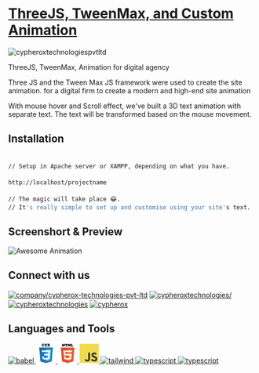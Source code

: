 # [ThreeJS, TweenMax, and Custom Animation](https://github.com/CypheroxTechnologiesPvtLtd/Company-Profile-Animation-Web-Page/)

<img src="https://komarev.com/ghpvc/?username=cypheroxtechnologiespvtltd&label=Profile%20views&color=0e75b6&style=flat" alt="cypheroxtechnologiespvtltd" />



ThreeJS, TweenMax, Animation for digital agency 

Three JS and the Tween Max JS framework were used to create the site animation. for a digital firm to create a modern and high-end site animation

With mouse hover and Scroll effect, we've built a 3D text animation with separate text. The text will be transformed based on the mouse movement.

## Installation

```sh

// Setup in Apache server or XAMPP, depending on what you have.

http://localhost/projectname

// The magic will take place 😂.
// It's really simple to set up and customise using your site's text.

```

## Screenshort & Preview

![Awesome Animation](https://github.com/CypheroxTechnologiesPvtLtd/Company-Profile-Animation-Web-Page/blob/fa45c84f7873bc975aee9f33812b4a3d0553b421/Cypherox-animation-gif.gif?raw=true)



## Connect with us

<p align="left">
<a href="https://linkedin.com/in/company/cypherox-technologies-pvt-ltd" target="blank"><img align="center" src="https://raw.githubusercontent.com/rahuldkjain/github-profile-readme-generator/master/src/images/icons/Social/linked-in-alt.svg" alt="company/cypherox-technologies-pvt-ltd" height="30" width="40" /></a>
<a href="https://fb.com/cypheroxtechnologies/" target="blank"><img align="center" src="https://raw.githubusercontent.com/rahuldkjain/github-profile-readme-generator/master/src/images/icons/Social/facebook.svg" alt="cypheroxtechnologies/" height="30" width="40" /></a>
<a href="https://instagram.com/cypheroxtechnologies" target="blank"><img align="center" src="https://raw.githubusercontent.com/rahuldkjain/github-profile-readme-generator/master/src/images/icons/Social/instagram.svg" alt="cypheroxtechnologies" height="30" width="40" /></a>
<a href="https://www.behance.net/cypherox" target="blank"><img align="center" src="https://raw.githubusercontent.com/rahuldkjain/github-profile-readme-generator/master/src/images/icons/Social/behance.svg" alt="cypherox" height="30" width="40" /></a>
</p>

## Languages and Tools

<p align="left"> <a href="https://babeljs.io/" target="_blank" rel="noreferrer"> <img src="https://www.vectorlogo.zone/logos/babeljs/babeljs-icon.svg" alt="babel" width="40" height="40"/> </a> <a href="https://www.w3schools.com/css/" target="_blank" rel="noreferrer"> <img src="https://raw.githubusercontent.com/devicons/devicon/master/icons/css3/css3-original-wordmark.svg" alt="css3" width="40" height="40"/> </a> <a href="https://www.w3.org/html/" target="_blank" rel="noreferrer"> <img src="https://raw.githubusercontent.com/devicons/devicon/master/icons/html5/html5-original-wordmark.svg" alt="html5" width="40" height="40"/> </a> <a href="https://developer.mozilla.org/en-US/docs/Web/JavaScript" target="_blank" rel="noreferrer"> <img src="https://raw.githubusercontent.com/devicons/devicon/master/icons/javascript/javascript-original.svg" alt="javascript" width="40" height="40"/> </a> <a href="https://tailwindcss.com/" target="_blank" rel="noreferrer"> <img src="https://www.vectorlogo.zone/logos/tailwindcss/tailwindcss-icon.svg" alt="tailwind" width="40" height="40"/> </a> <a href="https://code.visualstudio.com/" target="_blank" rel="noreferrer"> <img src="https://code.visualstudio.com/assets/apple-touch-icon.png" alt="typescript" width="40" height="40"/> </a><a href="https://threejs.org/" target="_blank" rel="noreferrer"> <img src="https://upload.wikimedia.org/wikipedia/commons/thumb/3/3f/Three.js_Icon.svg/300px-Three.js_Icon.svg.png" alt="typescript" width="40" height="40"/> </a>


<!-- ## Organization
<a href="https://www.cypherox.com/" >
<strong> Cypherox Technologies Pvt. Ltd <strong>
</a>
 -->

